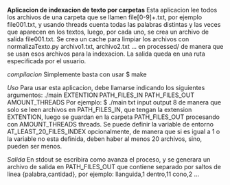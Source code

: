 **Aplicacion de indexacion de texto por carpetas**
Esta aplicacion lee todos los archivos de una carpeta que se llamen
file[0-9]+.txt, por ejemplo file001.txt, y usando threads cuenta todas las palabras distintas
y las veces que aparecen en los textos, luego, por cada uno, se crea un archivo
de salida file001.txt.
Se crea un cache para limpiar los archivos con normalizaTexto.py archivo1.txt, archivo2.txt ...
en processed/ de manera que se usan esos archivos para la indexacion.
La salida queda en una ruta especificada por el usuario.

*compilacion*
Simplemente basta con usar $ make

*Uso*
Para usar esta aplicacion, debe llamarse indicando los siguientes argumentos:
./main EXTENTION PATH_FILES_IN PATH_FILES_OUT AMOUNT_THREADS
    Por ejemplo:
        $ ./main txt input output 8
de manera que solo se leen archivos en PATH_FILES_IN, que tengan la extension EXTENTION,
luego se guardan en la carpeta PATH_FILES_OUT procesando con AMOUNT_THREADS threads.
Se puede definir la variable de entorno AT_LEAST_20_FILES_INDEX opcionalmente, de manera que si
es igual a 1 o la variable no esta definida, deben haber al menos 20 archivos, sino, pueden ser
menos.

*Salida*
En stdout se escribira como avanza el proceso, y se generara un archivo de salida en
PATH_FILES_OUT que contiene separado por saltos de linea {palabra,cantidad}, por ejemplo:
llanguida,1
dentro,11
cono,2
...

